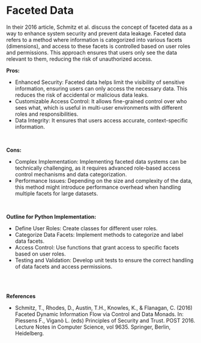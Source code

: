 # Faceted Data

In their 2016 article, Schmitz et al. discuss the concept of faceted data as a way to enhance system security and prevent data leakage. Faceted data refers to a method where information is categorized into various facets (dimensions), and access to these facets is controlled based on user roles and permissions. This approach ensures that users only see the data relevant to them, reducing the risk of unauthorized access.
</br>

__Pros:__
- Enhanced Security: Faceted data helps limit the visibility of sensitive information, ensuring users can only access the necessary data. This reduces the risk of accidental or malicious data leaks.
- Customizable Access Control: It allows fine-grained control over who sees what, which is useful in multi-user environments with different roles and responsibilities.
- Data Integrity: It ensures that users access accurate, context-specific information.
</br>

__Cons:__
- Complex Implementation: Implementing faceted data systems can be technically challenging, as it requires advanced role-based access control mechanisms and data categorization.
- Performance Issues: Depending on the size and complexity of the data, this method might introduce performance overhead when handling multiple facets for large datasets.
</br>

__Outline for Python Implementation:__
- Define User Roles: Create classes for different user roles.
- Categorize Data Facets: Implement methods to categorize and label data facets.
- Access Control: Use functions that grant access to specific facets based on user roles.
- Testing and Validation: Develop unit tests to ensure the correct handling of data facets and access permissions.
</br>
</br>

**References**
- Schmitz, T., Rhodes, D., Austin, T.H., Knowles, K., & Flanagan, C. (2016) Faceted Dynamic Information Flow via Control and Data Monads. In: Piessens F., Viganò L. (eds) Principles of Security and Trust. POST 2016. Lecture Notes in Computer Science, vol 9635. Springer, Berlin, Heidelberg.